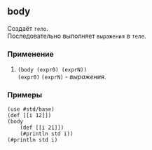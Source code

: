 ## body
Создаёт `тело`.<br>
Последовательно выполняет `выражения` в `теле`.

### Применение

1. `(body (expr0) (exprN))`<br>
`(expr0)` `(exprN)` - _выражения_.

### Примеры

```pihta
(use #std/base)
(def [[i 12]])
(body
    (def [[i 21]])
    (#println std i))
(#println std i)
```